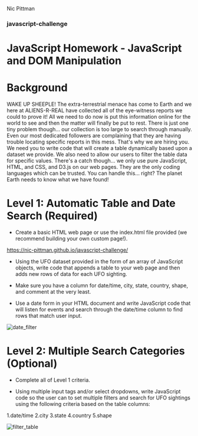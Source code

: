 Nic Pittman
### javascript-challenge

# JavaScript Homework - JavaScript and DOM Manipulation

# Background
WAKE UP SHEEPLE! The extra-terrestrial menace has come to Earth and we here at ALIENS-R-REAL have collected all of the eye-witness reports we could to prove it! All we need to do now is put this information online for the world to see and then the matter will finally be put to rest.
There is just one tiny problem though... our collection is too large to search through manually. Even our most dedicated followers are complaining that they are having trouble locating specific reports in this mess.
That's why we are hiring you. We need you to write code that will create a table dynamically based upon a dataset we provide. We also need to allow our users to filter the table data for specific values. There's a catch though... we only use pure JavaScript, HTML, and CSS, and D3.js on our web pages. They are the only coding languages which can be trusted.
You can handle this... right? The planet Earth needs to know what we have found!


# Level 1: Automatic Table and Date Search (Required)


- Create a basic HTML web page or use the index.html file provided (we recommend building your own custom page!).

https://nic-pittman.github.io/javascript-challenge/

- Using the UFO dataset provided in the form of an array of JavaScript objects, write code that appends a table to your web page and then adds new rows of data for each UFO sighting.

 - Make sure you have a column for date/time, city, state, country, shape, and comment at the very least.

- Use a date form in your HTML document and write JavaScript code that will listen for events and search through the date/time column to find rows that match user input.

![date_filter](https://user-images.githubusercontent.com/69124282/99401832-a4dc6c00-28b6-11eb-977e-23e3c914ba35.jpg)


# Level 2: Multiple Search Categories (Optional)


- Complete all of Level 1 criteria.


- Using multiple input tags and/or select dropdowns, write JavaScript code so the user can to set multiple filters and search for UFO sightings using the following criteria based on the table columns:

1.date/time
2.city
3.state
4.country
5.shape

![filter_table](https://user-images.githubusercontent.com/69124282/99401996-da815500-28b6-11eb-9d2a-21ddc98e32de.jpg)

